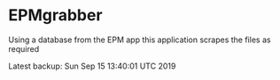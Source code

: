 # EPMgrabber
Using a database from the EPM app this application scrapes the files as required


Latest backup: Sun Sep 15 13:40:01 UTC 2019
